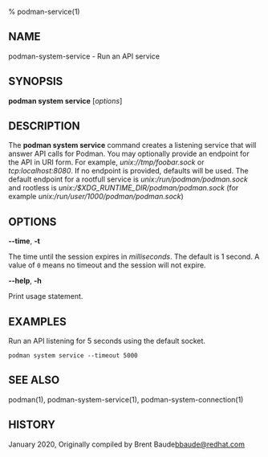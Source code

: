 % podman-service(1)

## NAME
podman\-system\-service - Run an API service

## SYNOPSIS
**podman system service** [*options*]

## DESCRIPTION
The **podman system service** command creates a listening service that will answer API calls for Podman.  You may
optionally provide an endpoint for the API in URI form.  For example, *unix://tmp/foobar.sock* or *tcp:localhost:8080*.
If no endpoint is provided, defaults will be used.  The default endpoint for a rootfull
service is *unix:/run/podman/podman.sock* and rootless is *unix:/$XDG_RUNTIME_DIR/podman/podman.sock* (for
example *unix:/run/user/1000/podman/podman.sock*)

## OPTIONS

**--time**, **-t**

The time until the session expires in _milliseconds_. The default is 1
second. A value of `0` means no timeout and the session will not expire.

**--help**, **-h**

Print usage statement.

## EXAMPLES

Run an API listening for 5 seconds using the default socket.
```
podman system service --timeout 5000
```

## SEE ALSO
podman(1), podman-system-service(1), podman-system-connection(1)

## HISTORY
January 2020, Originally compiled by Brent Baude<bbaude@redhat.com>
